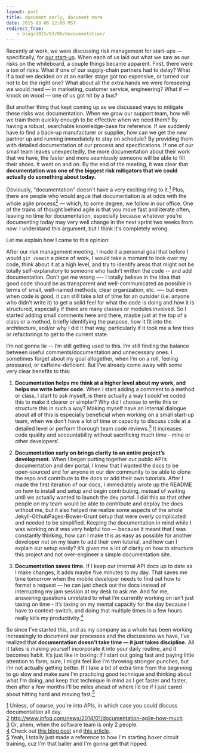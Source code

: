 ```yaml
---
layout: post
title: document early, document more
date: 2015-03-06 12:00 MST
redirect_from:
    - blog/2015/03/06/docoumentation/
---
```


Recently at work, we were discussing risk management for start-ups — specifically, for [our start-up](http://getnotion.com). When each of us laid out what we saw as our risks on the whiteboard, a couple things became apparent. First, there were a ton of risks. What if one of our supply-chain partners had to delay? What if a tool we decided on at an earlier stage got too expensive, or turned out not to be the right one? What about all the extra hands we were foreseeing we would need — in marketing, customer service, engineering? What if — knock on wood — one of us got hit by a bus?

But another thing that kept coming up as we discussed ways to mitigate these risks was documentation. When we grow our support team, how will we train them quickly enough to be effective when we need them? By having a robust, searchable knowledge-base for reference. If we suddenly have to find a back-up manufacturer or supplier, how can we get the new partner up and running immediately to stay on schedule? By providing them with detailed documentation of our process and specifications. If one of our small team leaves unexpectedly, the more documentation about their work that we have, the faster and more seamlessly someone will be able to fill their shoes. It went on and on. By the end of the meeting, it was clear that **documentation was one of the biggest risk mitigators that we could actually do something about today.**

Obviously, "documentation" doesn't have a very exciting ring to it.<a href="#footnote1" name="footnote1anc"><sup>1</sup></a> Plus, there are people who would argue that documentation is at odds with the whole agile process<a href="#footnote2" name="footnote2anc"><sup>2</sup></a> — which, to some degree, we follow in our office. One of the trains of thought behind agile is that you move fast and iterate often, leaving no time for documentation, especially because whatever you’re documenting today may very well change in the next sprint two weeks from now. I understand this argument, but I think it's completely wrong.

Let me explain how I came to this opinion:

After our risk management meeting, I made it a personal goal that before I would `git commit` a piece of work, I would take a moment to look over my code, think about it at a high level, and try to identify areas that might not be totally self-explanatory to someone who hadn’t written the code -- and add documentation. Don’t get me wrong —- I totally believe in the idea that good code should be as transparent and well-communicated as possible in terms of small, well-named methods, clear organization, etc. —- but even when code is good, it can still take a lot of time for an outsider (i.e. anyone who didn’t write it) to get a solid feel for what the code is doing and how it is structured, especially if there are many classes or modules involved. So I started adding small comments here and there, maybe just at the top of a class or a method, briefly identifying the purpose, how it fit into the architecture, and/or why I did it that way, particularly if it took me a few tries or refactorings to get to the current state. 

I’m not gonna lie -- I’m still getting used to this. I’m still finding the balance between useful comments/documentation and unnecessary ones. I sometimes forget about my goal altogether, when I’m on a roll, feeling pressured, or caffeine-deficient. But I’ve already come away with some very clear benefits to this:

1. **Documentation helps me think at a higher level about my work, and helps me write better code.** When I start adding a comment to a method or class, I start to ask myself, is there actually a way I could’ve coded this to make it clearer or simpler? Why did I choose to write this or structure this in such a way? Making myself have an internal dialogue about all of this is especially beneficial when working on a small start-up team, when we don’t have a lot of time or capacity to discuss code at a detailed level or perform thorough team code reviews.<a href="#footnote3" name="footnote3anc"><sup>3</sup></a> It increases code quality and accountability without sacrificing much time - mine or other developers’. 

2. **Documentation early on brings clarity to an entire project’s development.** When I began putting together our public API’s documentation and dev portal, I knew that I wanted the docs to be open-sourced and for anyone in our dev community to be able to clone the repo and contribute to the docs or add their own tutorials. After I made the first iteration of our docs, I immediately wrote up the README on how to install and setup and begin contributing, instead of waiting until we actually wanted to launch the dev portal. I did this so that other people on my team would be able to contribute and deploy the docs without me, but it also helped me realize some aspects of the whole Jekyll-GithubPages-Bower-Grunt setup that were overly complicated and needed to be simplified. Keeping the documentation in mind while I was working on it was very helpful too — because it meant that I was constantly thinking, how can I make this as easy as possible for another developer not on my team to add their own tutorial, and how can I explain our setup easily? It’s given me a lot of clarity on how to structure this project and not over-engineer a simple documentation site.

3. **Documentation saves time.** If I keep our internal API docs up to date as I make changes, it adds maybe five minutes to my day. That saves me time tomorrow when the mobile developer needs to find out how to format a request — he can just check out the docs instead of interrupting my jam session at my desk to ask me. And for me, answering questions unrelated to what I’m currently working on isn’t just taxing on time - it’s taxing on my mental capacity for the day because I have to context-switch, and doing that multiple times in a few hours really kills my productivity.<a href="#footnote4" name="footnote4anc"><sup>4</sup></a>

So since I’ve started this, and as my company as a whole has been working increasingly to document our processes and the discussions we have, I’ve realized that **documentation doesn’t take time — it just takes discipline.** All it takes is making yourself incorporate it into your daily routine, and it becomes habit. It’s just like in boxing: if I start out going fast and paying little attention to form, sure, I might feel like I’m throwing stronger punches, but I’m not actually getting better. If I take a bit of extra time from the beginning to go slow and make sure I’m practicing good technique and thinking about what I’m doing, and keep that technique in mind as I get faster and faster, then after a few months I’ll be miles ahead of where I’d be if I just cared about hitting hard and moving fast.<a href="#footnote5" name="footnote5anc"><sup>5</sup></a>


<div class="footnote-block"></div>

<div id="footnote1">
<a href="#footnote1anc" name="footnote1sym">1</a> Unless, of course, you're into APIs, in which case you could discuss documentation all day.
</div>
<div id="footnote2">
<a href="#footnote2anc" name="footnote2sym">2</a> <a href="http://www.infoq.com/news/2014/01/documentation-agile-how-much" target="_blank">http://www.infoq.com/news/2014/01/documentation-agile-how-much </a>
</div>
<div id="footnote3">
<a href="#footnote3anc" name="footnote3sym">3</a> Or, ahem, when the software team is only 2 people.
</div>
<div id="footnote4">
<a href="#footnote4anc" name="footnote4sym">4</a> Check out <a href="http://www.petrikainulainen.net/software-development/processes/the-cost-of-context-switching/" target="_blank" >this blog post</a> and <a href="http://www.infoq.com/articles/multitasking-problems " target="_blank" >this article</a>.
</div>
<div id="footnote5">
<a href="#footnote5anc" name="footnote5sym">5</a> Yeah, I totally just made a reference to how I'm starting boxer circuit training, cuz I'm that baller and I'm gonna get that ripped.
</div>

<div class="footnote-block"></div>